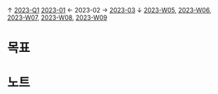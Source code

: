 
↑ [2023-Q1](2023-Q1.md)
[2023-01](2023-01.md) ← 2023-02 → [2023-03](2023-03.md)
↓ [2023-W05](2023-W05.md), [2023-W06](2023-W06.md), [2023-W07](2023-W07.md), [2023-W08](2023-W08.md), [2023-W09](2023-W09.md)

# 목표



# 노트




